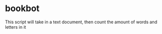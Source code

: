# bookbot

This script will take in a text document, then count the amount of words and letters in it
